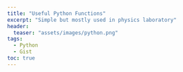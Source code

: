 ```yaml
---
title: "Useful Python Functions"
excerpt: "Simple but mostly used in physics laboratory"
header:
  teaser: "assets/images/python.png"
tags:
  - Python
  - Gist
toc: true
---
```



<script src="https://gist.github.com/MShirazAhmad/c4b24bca386d21f4c502547c8c6e54d0.js"></script>

<script src="https://gist.github.com/MShirazAhmad/45218a81e15577944bd3bd029b7c4af1.js"></script>

<script src="https://gist.github.com/MShirazAhmad/04fd1e98cc886637d662cf392ee47905.js"></script>

<script src="https://gist.github.com/MShirazAhmad/50a168e59278ae98d7a0bc6cb56bc7e6.js"></script>

<script src="https://gist.github.com/MShirazAhmad/da4c552be0aa70756b6cd8c1989d257c.js"></script>
